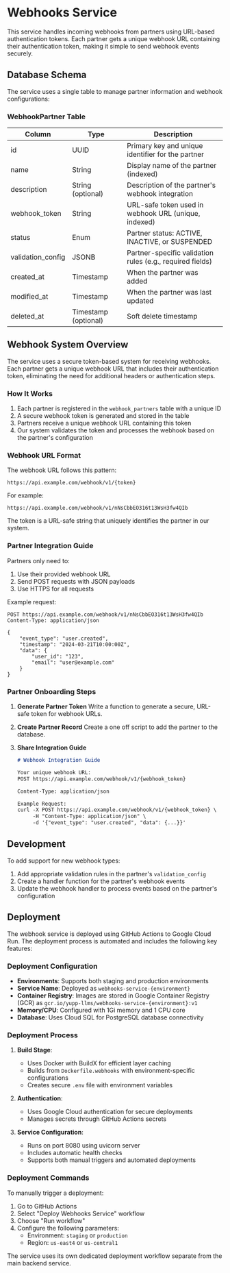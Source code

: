 # Webhooks Service

This service handles incoming webhooks from partners using URL-based authentication tokens. Each partner gets a unique webhook URL containing their authentication token, making it simple to send webhook events securely.

## Database Schema

The service uses a single table to manage partner information and webhook configurations:

### WebhookPartner Table

| Column | Type | Description |
|--------|------|-------------|
| id | UUID | Primary key and unique identifier for the partner |
| name | String | Display name of the partner (indexed) |
| description | String (optional) | Description of the partner's webhook integration |
| webhook_token | String | URL-safe token used in webhook URL (unique, indexed) |
| status | Enum | Partner status: ACTIVE, INACTIVE, or SUSPENDED |
| validation_config | JSONB | Partner-specific validation rules (e.g., required fields) |
| created_at | Timestamp | When the partner was added |
| modified_at | Timestamp | When the partner was last updated |
| deleted_at | Timestamp (optional) | Soft delete timestamp |

## Webhook System Overview

The service uses a secure token-based system for receiving webhooks. Each partner gets a unique webhook URL that includes their authentication token, eliminating the need for additional headers or authentication steps.

### How It Works

1. Each partner is registered in the `webhook_partners` table with a unique ID
2. A secure webhook token is generated and stored in the table
3. Partners receive a unique webhook URL containing this token
4. Our system validates the token and processes the webhook based on the partner's configuration

### Webhook URL Format

The webhook URL follows this pattern:
```
https://api.example.com/webhook/v1/{token}
```

For example:
```
https://api.example.com/webhook/v1/nNsCbbEO316t13WsH3fw4QIb
```

The token is a URL-safe string that uniquely identifies the partner in our system.

### Partner Integration Guide

Partners only need to:

1. Use their provided webhook URL
2. Send POST requests with JSON payloads
3. Use HTTPS for all requests

Example request:
```http
POST https://api.example.com/webhook/v1/nNsCbbEO316t13WsH3fw4QIb
Content-Type: application/json

{
    "event_type": "user.created",
    "timestamp": "2024-03-21T10:00:00Z",
    "data": {
        "user_id": "123",
        "email": "user@example.com"
    }
}
```

### Partner Onboarding Steps

1. **Generate Partner Token**
   Write a function to generate a secure, URL-safe token for webhook URLs.

2. **Create Partner Record**
   Create a one off script to add the partner to the database.

3. **Share Integration Guide**
   ```markdown
   # Webhook Integration Guide
   
   Your unique webhook URL:
   POST https://api.example.com/webhook/v1/{webhook_token}
   
   Content-Type: application/json
   
   Example Request:
   curl -X POST https://api.example.com/webhook/v1/{webhook_token} \
        -H "Content-Type: application/json" \
        -d '{"event_type": "user.created", "data": {...}}'
   ```

## Development

To add support for new webhook types:

1. Add appropriate validation rules in the partner's `validation_config`
2. Create a handler function for the partner's webhook events
3. Update the webhook handler to process events based on the partner's configuration 

## Deployment

The webhook service is deployed using GitHub Actions to Google Cloud Run. The deployment process is automated and includes the following key features:

### Deployment Configuration

- **Environments**: Supports both staging and production environments
- **Service Name**: Deployed as `webhooks-service-{environment}`
- **Container Registry**: Images are stored in Google Container Registry (GCR) as `gcr.io/yupp-llms/webhooks-service-{environment}:v1`
- **Memory/CPU**: Configured with 1Gi memory and 1 CPU core
- **Database**: Uses Cloud SQL for PostgreSQL database connectivity

### Deployment Process

1. **Build Stage**:
   - Uses Docker with BuildX for efficient layer caching
   - Builds from `Dockerfile.webhooks` with environment-specific configurations
   - Creates secure `.env` file with environment variables

2. **Authentication**:
   - Uses Google Cloud authentication for secure deployments
   - Manages secrets through GitHub Actions secrets

3. **Service Configuration**:
   - Runs on port 8080 using uvicorn server
   - Includes automatic health checks
   - Supports both manual triggers and automated deployments

### Deployment Commands

To manually trigger a deployment:
1. Go to GitHub Actions
2. Select "Deploy Webhooks Service" workflow
3. Choose "Run workflow"
4. Configure the following parameters:
   - Environment: `staging` or `production`
   - Region: `us-east4` or `us-central1`

The service uses its own dedicated deployment workflow separate from the main backend service.